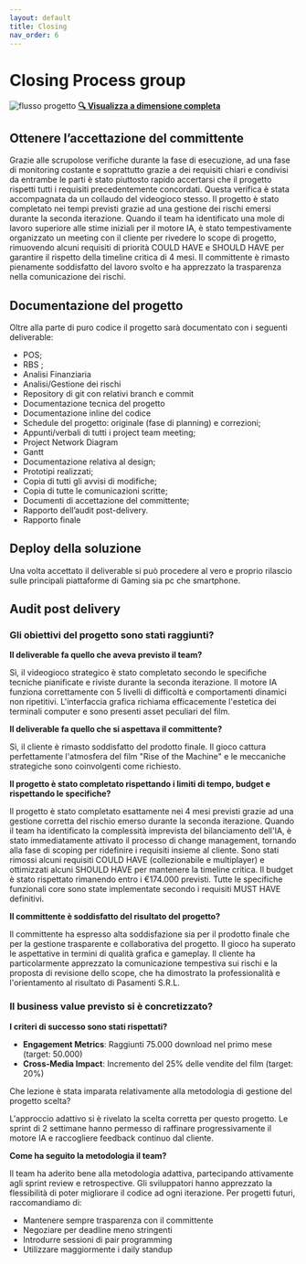 ```yaml
---
layout: default
title: Closing
nav_order: 6
---
```


# Closing Process group

![flusso progetto](./img/Flusso_progetto.png)
**[🔍 Visualizza a dimensione completa](./img/Flusso_progetto.png)**

## Ottenere l’accettazione del committente 

Grazie alle scrupolose verifiche durante la fase di esecuzione, ad una fase di monitoring costante e soprattutto 
grazie a dei requisiti chiari e condivisi da entrambe le parti è stato piuttosto rapido accertarsi che il progetto 
rispetti tutti i requisiti precedentemente concordati.
Questa verifica è stata accompagnata da un collaudo del videogioco stesso.
Il progetto è stato completato nei tempi previsti grazie ad una gestione dei rischi emersi durante la
seconda iterazione. 
Quando il team ha identificato una mole di lavoro superiore alle stime iniziali per il motore IA, 
è stato tempestivamente organizzato un meeting con il cliente per rivedere lo scope di progetto, rimuovendo alcuni 
requisiti di priorità COULD HAVE e SHOULD HAVE per garantire il rispetto della timeline critica di 4 mesi.
Il committente è rimasto pienamente soddisfatto del lavoro svolto e ha apprezzato la trasparenza nella comunicazione 
dei rischi.

## Documentazione del progetto

Oltre alla parte di puro codice il progetto sarà documentato con i seguenti deliverable:

* POS;  
* RBS ;  
* Analisi Finanziaria  
* Analisi/Gestione dei rischi  
* Repository di git con relativi branch e commit  
* Documentazione tecnica del progetto  
* Documentazione inline del codice   
* Schedule del progetto: originale (fase di planning) e correzioni;  
* Appunti/verbali di tutti i project team meeting;  
* Project Network Diagram  
* Gantt  
* Documentazione relativa al design;  
* Prototipi realizzati;  
* Copia di tutti gli avvisi di modifiche;  
* Copia di tutte le comunicazioni scritte;  
* Documenti di accettazione del committente;  
* Rapporto dell’audit post-delivery.  
* Rapporto finale

## Deploy della soluzione

Una volta accettato il deliverable si può procedere al vero e proprio rilascio sulle principali piattaforme di 
Gaming sia pc che smartphone.

## Audit post delivery

### Gli obiettivi del progetto sono stati raggiunti?

**Il deliverable fa quello che aveva previsto il team?** 

Sì, il videogioco strategico è stato completato secondo le specifiche tecniche pianificate e riviste durante la 
seconda iterazione. Il motore IA funziona correttamente con 5 livelli di difficoltà e comportamenti dinamici non
ripetitivi. L'interfaccia grafica richiama efficacemente l'estetica dei terminali computer e sono presenti asset
peculiari del film.

**Il deliverable fa quello che si aspettava il committente?**

Sì, il cliente è rimasto soddisfatto del prodotto finale. Il gioco cattura perfettamente l'atmosfera del film 
"Rise of the Machine" e le meccaniche strategiche sono coinvolgenti come richiesto. 

**Il progetto è stato completato rispettando i limiti di tempo, budget e rispettando le specifiche?**

Il progetto è stato completato esattamente nei 4 mesi previsti grazie ad una gestione corretta del rischio
emerso durante la seconda iterazione. Quando il team ha identificato la complessità imprevista del bilanciamento
dell'IA, è stato immediatamente attivato il processo di change management, tornando alla fase di scoping per 
ridefinire i requisiti insieme al cliente. Sono stati rimossi alcuni requisiti COULD HAVE (collezionabile e multiplayer)
e ottimizzati alcuni SHOULD HAVE per mantenere la timeline critica. Il budget è stato rispettato 
rimanendo entro i €174.000 previsti. Tutte le specifiche funzionali core sono state implementate secondo i requisiti 
MUST HAVE definitivi.

**Il committente è soddisfatto del risultato del progetto?**

Il committente ha espresso alta soddisfazione sia per il prodotto finale che per la gestione trasparente e
collaborativa del progetto. Il gioco ha superato le aspettative in termini di qualità grafica e gameplay. 
Il cliente ha particolarmente apprezzato la comunicazione tempestiva sui rischi e la proposta di revisione dello scope,
che ha dimostrato la professionalità e l'orientamento al risultato di Pasamenti S.R.L.

### Il business value previsto si è concretizzato?

**I criteri di successo sono stati rispettati?**

* **Engagement Metrics**: Raggiunti 75.000 download nel primo mese (target: 50.000)    
* **Cross-Media Impact**: Incremento del 25% delle vendite del film (target: 20%) 

Che lezione è stata imparata relativamente alla metodologia di gestione del progetto scelta?

L'approccio adattivo si è rivelato la scelta corretta per questo progetto. Le sprint di 2 settimane 
hanno permesso di raffinare progressivamente il motore IA e raccogliere feedback continuo dal cliente. 


**Come ha seguito la metodologia il team?**

Il team ha aderito bene alla metodologia adattiva, partecipando attivamente agli sprint review e retrospective. 
Gli sviluppatori hanno apprezzato la flessibilità di poter migliorare il codice ad ogni iterazione. 
Per progetti futuri, raccomandiamo di:

* Mantenere sempre trasparenza con il committente
* Negoziare per deadline meno stringenti
* Introdurre sessioni di pair programming  
* Utilizzare maggiormente i daily standup 



